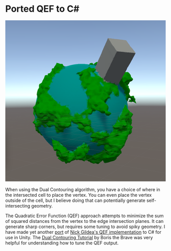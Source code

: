 # Ported QEF to C#

![Ported QEF to C#](qef.png)

When using the Dual Contouring algorithm,
you have a choice of where in the intersected cell to place the vertex.
You can even place the vertex outside of the cell,
but I believe doing that can potentially generate self-intersecting geometry.

The Quadratic Error Function (QEF) approach attempts to minimize the sum of squared distances from the vertex to the edge intersection planes.
It can generate sharp corners,
but requires some tuning to avoid spiky geometry.
I have made yet another [port](https://github.com/elemel/qef-csharp) of
[Nick Gildea's QEF implementation](https://github.com/nickgildea/qef) to C# for use in Unity.
The [Dual Contouring Tutorial](https://www.boristhebrave.com/2018/04/15/dual-contouring-tutorial/)
by Boris the Brave was very helpful for understanding how to tune the QEF output.
